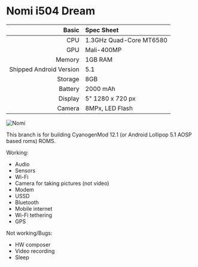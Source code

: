 Nomi i504 Dream
==============

Basic   | Spec Sheet
-------:|:-------------------------
CPU     | 1.3GHz Quad-Core MT6580
GPU     | Mali-400MP
Memory  | 1GB RAM
Shipped Android Version | 5.1
Storage | 8GB
Battery | 2000 mAh
Display | 5" 1280 x 720 px
Camera  | 8MPx, LED Flash

![Nomi](http://nomi-electronics.com/wp-content/uploads/2015/08/MARK0632.jpg "Nomi i504 Dream Black")

This branch is for building CyanogenMod 12.1 (or Android Lollipop 5.1 AOSP based roms) ROMS.

Working:
- Audio
- Sensors
- Wi-Fi
- Camera for taking pictures (not video)
- Modem
- USSD
- Bluetooth
- Mobile internet
- Wi-Fi tethering
- GPS

Not working/Bugs:
- HW composer
- Video recording
- Sleep
